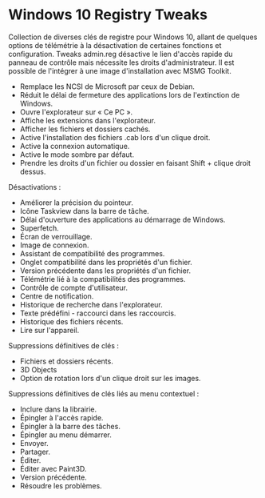 # Windows 10 Registry Tweaks
Collection de diverses clés de registre pour Windows 10, allant de quelques options de télémétrie à la désactivation de certaines fonctions et configuration. Tweaks admin.reg désactive le lien d'accès rapide du panneau de contrôle mais nécessite les droits d'administrateur. Il est possible de l'intégrer à une image d'installation avec MSMG Toolkit.

- Remplace les NCSI de Microsoft par ceux de Debian.
- Réduit le délai de fermeture des applications lors de l'extinction de Windows.
- Ouvre l'explorateur sur « Ce PC ».
- Affiche les extensions dans l'explorateur.
- Afficher les fichiers et dossiers cachés.
- Active l'installation des fichiers .cab lors d'un clique droit.
- Active la connexion automatique.
- Active le mode sombre par défaut.
- Prendre les droits d'un fichier ou dossier en faisant Shift + clique droit dessus.

Désactivations :
- Améliorer la précision du pointeur.
- Icône Taskview dans la barre de tâche.
- Délai d'ouverture des applications au démarrage de Windows.
- Superfetch.
- Écran de verrouillage.
- Image de connexion.
- Assistant de compatibilité des programmes.
- Onglet compatibilité dans les propriétés d'un fichier.
- Version précédente dans les propriétés d'un fichier.
- Télémétrie lié à la compatibilités des programmes.
- Contrôle de compte d'utilisateur.
- Centre de notification.
- Historique de recherche dans l'explorateur.
- Texte prédéfini - raccourci dans les raccourcis.
- Historique des fichiers récents.
- Lire sur l'appareil.

Suppressions définitives de clés :
- Fichiers et dossiers récents.
- 3D Objects
- Option de rotation lors d'un clique droit sur les images.

Suppressions définitives de clés liés au menu contextuel :
- Inclure dans la librairie.
- Épingler à l'accès rapide.
- Épingler à la barre des tâches.
- Épingler au menu démarrer.
- Envoyer.
- Partager.
- Éditer.
- Éditer avec Paint3D.
- Version précédente.
- Résoudre les problèmes.
